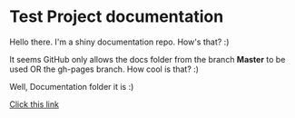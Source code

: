 # Test Project documentation

Hello there. I'm a shiny documentation repo. How's that? :)

It seems GitHub only allows the docs folder from the branch **Master** to be used OR the gh-pages branch. How cool is that? :)

Well, Documentation folder it is :)


[Click this link](/docs/anotherfile.md)
